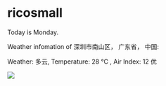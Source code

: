 # ricosmall

Today is Monday.

Weather infomation of 深圳市南山区， 广东省， 中国: 

Weather: 多云, Temperature: 28 ℃ , Air Index: 12 优

<img src="https://github-readme-stats.vercel.app/api?username=ricosmall&show_icons=true" />
